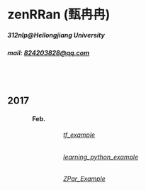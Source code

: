 # zenRRan (甄冉冉)
##### 312nlp@Heilongjiang University
##### mail: 824203828@qq.com
<br><br>
##  2017
#### &emsp;&emsp;&emsp;&emsp;Feb.
###### &emsp;&emsp;&emsp;&emsp;&emsp;&emsp;&emsp;&emsp;&emsp;[tf_example](https://github.com/zenRRan/tf_example)
###### &emsp;&emsp;&emsp;&emsp;&emsp;&emsp;&emsp;&emsp;&emsp;[learning_python_example](https://github.com/zenRRan/learning_python_example)  
###### &emsp;&emsp;&emsp;&emsp;&emsp;&emsp;&emsp;&emsp;&emsp;[ZPar_Example](https://github.com/zenRRan/ZPar_Example)
<br><br><br><br><br><br><br><br><br><br><br><br>